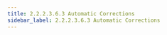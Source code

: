 ```yaml
---
title: 2.2.2.3.6.3 Automatic Corrections
sidebar_label: 2.2.2.3.6.3 Automatic Corrections
---
```


 